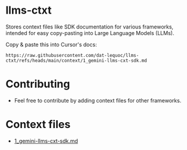 # llms-ctxt

Stores context files like SDK documentation for various frameworks, intended for easy copy-pasting into Large Language Models (LLMs).


Copy & paste this into Cursor's docs:
```
https://raw.githubusercontent.com/dat-lequoc/llms-ctxt/refs/heads/main/context/1_gemini-llms-cxt-sdk.md
```

# Contributing

- Feel free to contribute by adding context files for other frameworks.

# Context files

- [1_gemini-llms-cxt-sdk.md](./context/1_gemini-llms-cxt-sdk.md)

